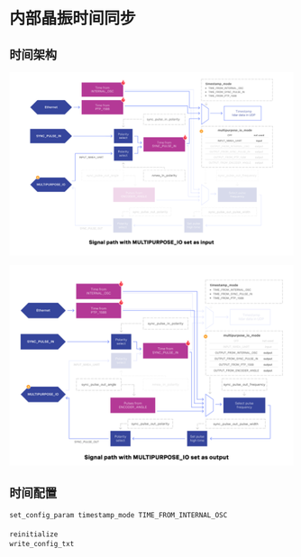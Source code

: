 # 内部晶振时间同步

## 时间架构

![image-20200519175947196](osc.assets/image-20200519175947196.png)

![image-20200519180002516](osc.assets/image-20200519180002516.png)

## 时间配置

```sh
set_config_param timestamp_mode TIME_FROM_INTERNAL_OSC

reinitialize
write_config_txt
```

